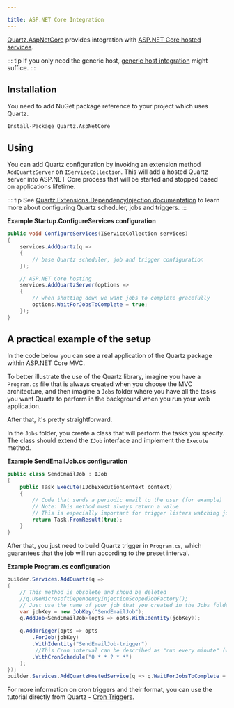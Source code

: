 ```yaml
---

title: ASP.NET Core Integration
---
```


[Quartz.AspNetCore](https://www.nuget.org/packages/Quartz.AspNetCore)
provides integration with [ASP.NET Core hosted services](https://docs.microsoft.com/en-us/aspnet/core/fundamentals/host/hosted-services).

::: tip
If you only need the generic host, [generic host integration](hosted-services-integration) might suffice.
:::

## Installation

You need to add NuGet package reference to your project which uses Quartz.

```shell
Install-Package Quartz.AspNetCore
```

## Using

You can add Quartz configuration by invoking an extension method `AddQuartzServer` on `IServiceCollection`.
This will add a hosted Quartz server into ASP.NET Core process that will be started and stopped based on applications lifetime.

::: tip
See [Quartz.Extensions.DependencyInjection documentation](microsoft-di-integration) to learn more about configuring Quartz scheduler, jobs and triggers.
:::

**Example Startup.ConfigureServices configuration**

```csharp
public void ConfigureServices(IServiceCollection services)
{
    services.AddQuartz(q =>
    {
        // base Quartz scheduler, job and trigger configuration
    });

    // ASP.NET Core hosting
    services.AddQuartzServer(options =>
    {
        // when shutting down we want jobs to complete gracefully
        options.WaitForJobsToComplete = true;
    });
}
```

## A practical example of the setup

In the code below you can see a real application of the Quartz package within ASP.NET Core MVC.

To better illustrate the use of the Quartz library, imagine you have a `Program.cs` file that is always created when you choose the MVC architecture, and then imagine a `Jobs` folder where you have all the tasks you want Quartz to perform in the background when you run your web application.

After that, it's pretty straightforward.

In the `Jobs` folder, you create a class that will perform the tasks you specify.
The class should extend the `IJob` interface and implement the `Execute` method.

**Example SendEmailJob.cs configuration**

```csharp
public class SendEmailJob : IJob
{
    public Task Execute(IJobExecutionContext context)
    {
        // Code that sends a periodic email to the user (for example)
        // Note: This method must always return a value 
        // This is especially important for trigger listers watching job execution 
        return Task.FromResult(true);
    }
}        
```

After that, you just need to build Quartz trigger in `Program.cs`, which guarantees that the job will run according to the preset interval.

**Example Program.cs configuration**

```csharp
builder.Services.AddQuartz(q =>
{
    // This method is obsolete and shoud be deleted
    //q.UseMicrosoftDependencyInjectionScopedJobFactory();
    // Just use the name of your job that you created in the Jobs folder.
    var jobKey = new JobKey("SendEmailJob");
    q.AddJob<SendEmailJob>(opts => opts.WithIdentity(jobKey));
    
    q.AddTrigger(opts => opts
        .ForJob(jobKey)
        .WithIdentity("SendEmailJob-trigger")
         //This Cron interval can be described as "run every minute" (when second is zero)
        .WithCronSchedule("0 * * ? * *")
    );
});
builder.Services.AddQuartzHostedService(q => q.WaitForJobsToComplete = true);
```

For more information on cron triggers and their format, you can use the tutorial directly from Quartz - [Cron Triggers](../tutorial/crontriggers.md).
